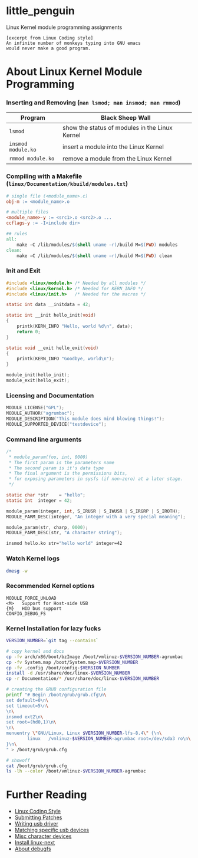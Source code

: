 # little_penguin
Linux Kernel module programming assignments

	[excerpt from Linux Coding style]
	An infinite number of monkeys typing into GNU emacs
	would never make a good program.

# About Linux Kernel Module Programming

### Inserting and Removing (`man lsmod; man insmod; man rmmod`)

| Program            | Black Sheep Wall                               |
|--------------------|------------------------------------------------|
| `lsmod`            | show the status of modules in the Linux Kernel |
| `insmod module.ko` | insert a module into the Linux Kernel          |
| `rmmod module.ko`  | remove a module from the Linux Kernel          |

### Compiling with a Makefile (`linux/Documentation/kbuild/modules.txt`)

```Makefile
# single file (<module_name>.c)
obj-m := <module_name>.o

# multiple files
<module_name>-y := <src1>.o <src2>.o ...
ccflags-y := -I<include dir>

## rules
all:
	make −C /lib/modules/$(shell uname −r)/build M=$(PWD) modules
clean:
	make −C /lib/modules/$(shell uname −r)/build M=$(PWD) clean
```

### Init and Exit

```c
#include <linux/module.h> /* Needed by all modules */
#include <linux/kernel.h> /* Needed for KERN_INFO */
#include <linux/init.h>   /* Needed for the macros */

static int data __initdata = 42;

static int __init hello_init(void)
{
	printk(KERN_INFO "Hello, world %d\n", data);
	return 0;
}

static void __exit hello_exit(void)
{
	printk(KERN_INFO "Goodbye, world\n");
}

module_init(hello_init);
module_exit(hello_exit);
```

### Licensing and Documentation

```c
MODULE_LICENSE("GPL");
MODULE_AUTHOR("agrumbac");
MODULE_DESCRIPTION("This module does mind blowing things!");
MODULE_SUPPORTED_DEVICE("testdevice");
```

### Command line arguments

```c
/*
 * module_param(foo, int, 0000)
 * The first param is the parameters name
 * The second param is it's data type
 * The final argument is the permissions bits,
 * for exposing parameters in sysfs (if non−zero) at a later stage.
 */

static char *str    = "hello";
static int  integer = 42;

module_param(integer, int, S_IRUSR | S_IWUSR | S_IRGRP | S_IROTH);
MODULE_PARM_DESC(integer, "An integer with a very special meaning");

module_param(str, charp, 0000);
MODULE_PARM_DESC(str, "A character string");

```
```bash
insmod hello.ko str="hello world" integer=42
```

### Watch Kernel logs

```bash
dmesg -w
```

### Recommended Kernel options

```
MODULE_FORCE_UNLOAD
<M>   Support for Host-side USB
{M}   HID bus support
CONFIG_DEBUG_FS
```

### Kernel Installation for lazy fucks

```bash
VERSION_NUMBER=`git tag --contains`

# copy kernel and docs
cp -fv arch/x86/boot/bzImage /boot/vmlinuz-$VERSION_NUMBER-agrumbac
cp -fv System.map /boot/System.map-$VERSION_NUMBER
cp -fv .config /boot/config-$VERSION_NUMBER
install -d /usr/share/doc/linux-$VERSION_NUMBER
cp -r Documentation/* /usr/share/doc/linux-$VERSION_NUMBER

# creating the GRUB configuration file
printf "# Begin /boot/grub/grub.cfg\n\
set default=0\n\
set timeout=5\n\
\n\
insmod ext2\n\
set root=(hd0,1)\n\
\n\
menuentry \"GNU/Linux, Linux $VERSION_NUMBER-lfs-8.4\" {\n\
        linux   /vmlinuz-$VERSION_NUMBER-agrumbac root=/dev/sda3 ro\n\
}\n\
" > /boot/grub/grub.cfg

# showoff
cat /boot/grub/grub.cfg
ls -lh --color /boot/vmlinuz-$VERSION_NUMBER-agrumbac
```

# Further Reading

* [Linux Coding Style](https://www.kernel.org/doc/html/v4.10/process/coding-style.html)
* [Submitting Patches](https://www.kernel.org/doc/html/v4.10/process/submitting-patches.html)
* [Writing usb driver](https://kernel.readthedocs.io/en/sphinx-samples/writing_usb_driver.html)
* [Matching specific usb devices](https://kernel.readthedocs.io/en/sphinx-samples/usb.html#c.usb_match_id)
* [Misc character devices](https://www.linuxjournal.com/article/2920)
* [Install linux-next](https://www.kernel.org/doc/man-pages/linux-next.html)
* [About debugfs](https://lwn.net/Articles/115282/)
